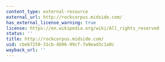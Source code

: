 ```yaml
---
content_type: external-resource
external_url: http://rockcorpus.midside.com/
has_external_license_warning: true
license: https://en.wikipedia.org/wiki/All_rights_reserved
status: ''
title: http://rockcorpus.midside.com/
uid: cbeb7250-31cb-4b96-99cf-7a9ead3c1a0c
wayback_url: ''
---
```

